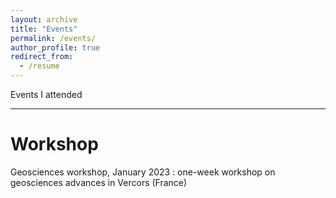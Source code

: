 ```yaml
---
layout: archive
title: "Events"
permalink: /events/
author_profile: true
redirect_from:
  - /resume
---
```


Events I attended

***

Workshop
=====

Geosciences workshop,
January 2023 : one-week workshop on geosciences advances in Vercors (France)
